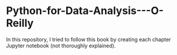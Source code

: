 # Python-for-Data-Analysis---O-Reilly
In this repository, I tried to follow this book by creating each chapter Jupyter notebook (not thoroughly explained).
